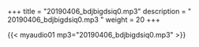+++
title = "20190406_bdjbigdsiq0.mp3"
description = " 20190406_bdjbigdsiq0.mp3 "
weight = 20
+++

{{< myaudio01 mp3="20190406_bdjbigdsiq0.mp3" >}}

